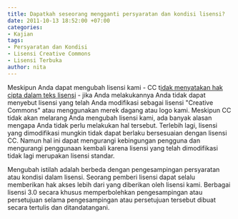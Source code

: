 ```yaml
---
title: Dapatkah seseorang mengganti persyaratan dan kondisi lisensi?
date: 2011-10-13 18:52:00 +07:00
categories:
- Kajian
tags:
- Persyaratan dan Kondisi
- Lisensi Creative Commons
- Lisensi Terbuka
author: nita
---
```


Meskipun Anda dapat mengubah lisensi kami - CC t[idak menyatakan hak cipta dalam teks lisensi](http://creativecommons.org/policies) - jika Anda melakukannya Anda tidak dapat menyebut lisensi yang telah Anda modifikasi sebagai lisensi "Creative Commons" atau menggunakan merek dagang atau logo kami. Meskipun CC tidak akan melarang Anda mengubah lisensi kami, ada banyak alasan mengapa Anda tidak perlu melakukan hal tersebut. Terlebih lagi, lisensi yang dimodifikasi mungkin tidak dapat berlaku bersesuaian dengan lisensi CC. Namun hal ini dapat mengurangi kebingungan pengguna dan mengurangi penggunaan kembali karena lisensi yang telah dimodifikasi tidak lagi merupakan lisensi standar.

Mengubah istilah adalah berbeda dengan pengesampingan persyaratan atau kondisi dalam lisensi. Seorang pemberi lisensi dapat selalu memberikan hak akses lebih dari yang diberikan oleh lisensi kami. Berbagai lisensi 3.0 secara khusus memperbolehkan pengesampingan atau persetujuan selama pengesampingan atau persetujuan tersebut dibuat secara tertulis dan ditandatangani.